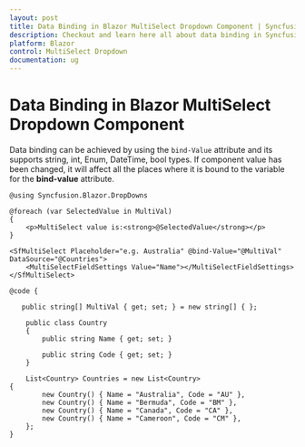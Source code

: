 ```yaml
---
layout: post
title: Data Binding in Blazor MultiSelect Dropdown Component | Syncfusion
description: Checkout and learn here all about data binding in Syncfusion Blazor MultiSelect Dropdown component and more.
platform: Blazor
control: MultiSelect Dropdown
documentation: ug
---
```


# Data Binding in Blazor MultiSelect Dropdown Component

Data binding can be achieved by using the `bind-Value` attribute and its supports string, int, Enum, DateTime, bool types. If component value has been changed, it will affect all the places where it is bound to the variable for the **bind-value** attribute.

```cshtml
@using Syncfusion.Blazor.DropDowns

@foreach (var SelectedValue in MultiVal)
{
    <p>MultiSelect value is:<strong>@SelectedValue</strong></p>
}

<SfMultiSelect Placeholder="e.g. Australia" @bind-Value="@MultiVal" DataSource="@Countries">
    <MultiSelectFieldSettings Value="Name"></MultiSelectFieldSettings>
</SfMultiSelect>

@code {

   public string[] MultiVal { get; set; } = new string[] { };

    public class Country
    {
        public string Name { get; set; }

        public string Code { get; set; }
    }

    List<Country> Countries = new List<Country>
{
        new Country() { Name = "Australia", Code = "AU" },
        new Country() { Name = "Bermuda", Code = "BM" },
        new Country() { Name = "Canada", Code = "CA" },
        new Country() { Name = "Cameroon", Code = "CM" },
    };
}
```